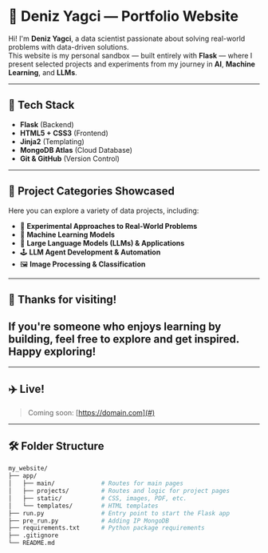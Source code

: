 # 🌊 Deniz Yagci — Portfolio Website

Hi! I'm **Deniz Yagci**, a data scientist passionate about solving real-world problems with data-driven solutions.  
This website is my personal sandbox — built entirely with **Flask** — where I present selected projects and experiments from my journey in **AI**, **Machine Learning**, and **LLMs**.

---

## 🚀 Tech Stack

- **Flask** (Backend)
- **HTML5 + CSS3** (Frontend)
- **Jinja2** (Templating)
- **MongoDB Atlas** (Cloud Database)
- **Git & GitHub** (Version Control)

---

## 📁 Project Categories Showcased

Here you can explore a variety of data projects, including:

- 🧪 **Experimental Approaches to Real-World Problems**
- 🤖 **Machine Learning Models**
- 🧠 **Large Language Models (LLMs) & Applications**
- 🕹 **LLM Agent Development & Automation**
- 🖼 **Image Processing & Classification**

---

## 🙌 Thanks for visiting!

If you're someone who enjoys learning by building, feel free to explore and get inspired.  
**Happy exploring!**
---

---
## ✈️ Live!

> Coming soon: [https://domain.com](#)

---

## 🛠 Folder Structure


```bash
my_website/
├── app/
│   ├── main/             # Routes for main pages
│   ├── projects/         # Routes and logic for project pages
│   ├── static/           # CSS, images, PDF, etc.
│   └── templates/        # HTML templates
├── run.py                # Entry point to start the Flask app
├── pre_run.py            # Adding IP MongoDB 
├── requirements.txt      # Python package requirements
├── .gitignore
└── README.md